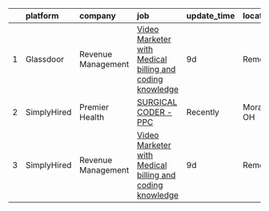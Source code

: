 

|    | platform    | company            | job                                                                                                                                                                                                                                                                                                                            | update_time   | location    |
|---:|:------------|:-------------------|:-------------------------------------------------------------------------------------------------------------------------------------------------------------------------------------------------------------------------------------------------------------------------------------------------------------------------------|:--------------|:------------|
|  1 | Glassdoor   | Revenue Management | [Video Marketer with Medical billing and coding knowledge](https://www.glassdoor.com/partner/jobListing.htm?pos=101&ao=1136043&s=58&guid=000001818a2e59ecb78706a4fc479908&src=GD_JOB_AD&t=SR&vt=w&ea=1&cs=1_61bd6162&cb=1655880702587&jobListingId=1007934494615&jrtk=3-0-1g652smgvi3bi801-1g652smhgr1e7800-ceed242a9d7d395f-) | 9d            | Remote      |
|  2 | SimplyHired | Premier Health     | [SURGICAL CODER - PPC](https://www.simplyhired.com/job/boGBzw_NZUG7w5AEm2J-zZgd52rGfnp9i-Q2WAR-FxQ0jN-5lv0Ljg?q=creative+coder)                                                                                                                                                                                                | Recently      | Moraine, OH |
|  3 | SimplyHired | Revenue Management | [Video Marketer with Medical billing and coding knowledge](https://www.simplyhired.com/job/jUank0nAmHktIS9ulN-Q9YED3h0f2JLfOj_mXVJGtNr602ddXyoI0w?q=creative+coder)                                                                                                                                                            | 9d            | Remote      |